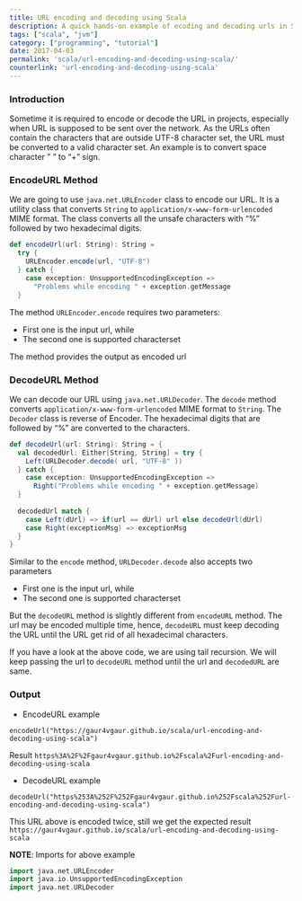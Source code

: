 ```yaml
---
title: URL encoding and decoding using Scala
description: A quick hands-on example of ecoding and decoding urls in Scala.
tags: ["scala", "jvm"]
category: ["programming", "tutorial"]
date: 2017-04-03
permalink: 'scala/url-encoding-and-decoding-using-scala/'
counterlink: 'url-encoding-and-decoding-using-scala'
---
```



### Introduction
Sometime it is required to encode or decode the URL in projects, especially when URL is supposed to be sent over the network. As the URLs often contain the characters that are outside UTF-8 character set, the URL must be converted to a valid character set. An example is to convert space character ” ” to “+” sign.

### EncodeURL Method
We are going to use `java.net.URLEncoder` class to encode our URL. It is a utility class that converts `String` to `application/x-www-form-urlencoded` MIME format. The class converts all the unsafe characters with “%” followed by two hexadecimal digits.

```scala
def encodeUrl(url: String): String =
  try {
    URLEncoder.encode(url, "UTF-8")
  } catch {
    case exception: UnsupportedEncodingException =>
      "Problems while encoding " + exception.getMessage
  }
```

The method `URLEncoder.encode` requires two parameters:

- First one is the input url, while
- The second one is supported characterset
  
The method provides the output as encoded url

### DecodeURL Method
We can decode our URL using `java.net.URLDecoder`. The `decode` method converts `application/x-www-form-urlencoded` MIME format to `String`. The `Decoder` class is reverse of Encoder. The hexadecimal digits that are followed by “%” are converted to the characters.

```scala
def decodeUrl(url: String): String = {
  val decodedUrl: Either[String, String] = try {
    Left(URLDecoder.decode( url, "UTF-8" ))
  } catch {
    case exception: UnsupportedEncodingException =>
      Right("Problems while encoding " + exception.getMessage)
  }
  
  decodedUrl match {
    case Left(dUrl) => if(url == dUrl) url else decodeUrl(dUrl)
    case Right(exceptionMsg) => exceptionMsg
  }
}
```
Similar to the `encode` method, `URLDecoder.decode` also accepts two parameters

- First one is the input url, while
- The second one is supported characterset 
  
But the `decodeURL` method is slightly different from `encodeURL` method. The url may be encoded multiple time, hence, `decodeURL` must keep decoding the URL until the URL get rid of all hexadecimal characters.

If you have a look at the above code, we are using tail recursion. We will keep passing the url to `decodeURL` method until the url and `decodedURL` are same.

### Output

- EncodeURL example 
  
`encodeUrl("https://gaur4vgaur.github.io/scala/url-encoding-and-decoding-using-scala")`

Result
`https%3A%2F%2Fgaur4vgaur.github.io%2Fscala%2Furl-encoding-and-decoding-using-scala`

- DecodeURL example
  
`decodeUrl("https%253A%252F%252Fgaur4vgaur.github.io%252Fscala%252Furl-encoding-and-decoding-using-scala")`

This URL above is encoded twice, still we get the expected result
`https://gaur4vgaur.github.io/scala/url-encoding-and-decoding-using-scala`

__NOTE__: Imports for above example

```scala
import java.net.URLEncoder
import java.io.UnsupportedEncodingException
import java.net.URLDecoder
```

